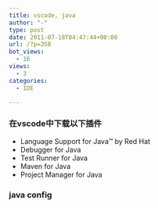 ```yaml
---
title: vscode, java
author: "-"
type: post
date: 2011-07-18T04:47:44+00:00
url: /?p=358
bot_views:
  - 16
views:
  - 3
categories:
  - IDE

---
```


### 在vscode中下载以下插件
- Language Support for Java™ by Red Hat
- Debugger for Java
- Test Runner for Java
- Maven for Java
- Project Manager for Java

### java config
